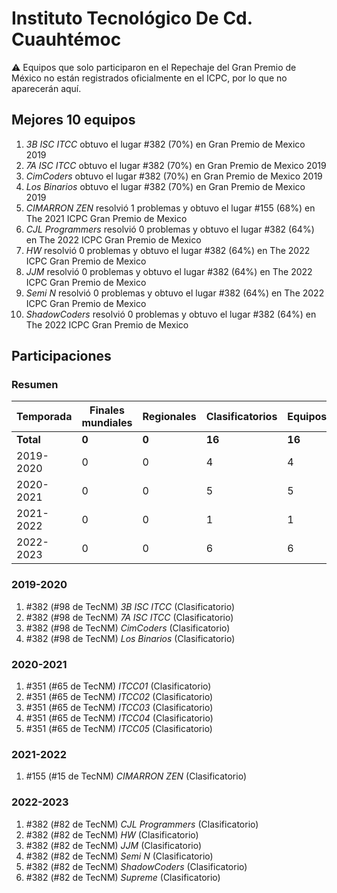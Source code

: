 # Instituto Tecnológico De Cd. Cuauhtémoc

:warning: Equipos que solo participaron en el Repechaje del Gran Premio de México no están registrados oficialmente en el ICPC, por lo que no aparecerán aquí.

## Mejores 10 equipos

1. _3B ISC ITCC_ obtuvo el lugar #382 (70%) en Gran Premio de Mexico 2019
1. _7A ISC ITCC_ obtuvo el lugar #382 (70%) en Gran Premio de Mexico 2019
1. _CimCoders_ obtuvo el lugar #382 (70%) en Gran Premio de Mexico 2019
1. _Los Binarios_ obtuvo el lugar #382 (70%) en Gran Premio de Mexico 2019
1. _CIMARRON  ZEN_ resolvió 1 problemas y obtuvo el lugar #155 (68%) en The 2021 ICPC Gran Premio de Mexico
1. _CJL Programmers_ resolvió 0 problemas y obtuvo el lugar #382 (64%) en The 2022 ICPC Gran Premio de Mexico
1. _HW_ resolvió 0 problemas y obtuvo el lugar #382 (64%) en The 2022 ICPC Gran Premio de Mexico
1. _JJM_ resolvió 0 problemas y obtuvo el lugar #382 (64%) en The 2022 ICPC Gran Premio de Mexico
1. _Semi N_ resolvió 0 problemas y obtuvo el lugar #382 (64%) en The 2022 ICPC Gran Premio de Mexico
1. _ShadowCoders_ resolvió 0 problemas y obtuvo el lugar #382 (64%) en The 2022 ICPC Gran Premio de Mexico

## Participaciones

### Resumen

| Temporada | Finales mundiales | Regionales | Clasificatorios | Equipos |
| --- | --- | --- | --- | --- |
| **Total** | **0** | **0** | **16** | **16** |
| 2019-2020 | 0 | 0 | 4 | 4 |
| 2020-2021 | 0 | 0 | 5 | 5 |
| 2021-2022 | 0 | 0 | 1 | 1 |
| 2022-2023 | 0 | 0 | 6 | 6 |

### 2019-2020

1. #382 (#98 de TecNM) _3B ISC ITCC_ (Clasificatorio)
1. #382 (#98 de TecNM) _7A ISC ITCC_ (Clasificatorio)
1. #382 (#98 de TecNM) _CimCoders_ (Clasificatorio)
1. #382 (#98 de TecNM) _Los Binarios_ (Clasificatorio)

### 2020-2021

1. #351 (#65 de TecNM) _ITCC01_ (Clasificatorio)
1. #351 (#65 de TecNM) _ITCC02_ (Clasificatorio)
1. #351 (#65 de TecNM) _ITCC03_ (Clasificatorio)
1. #351 (#65 de TecNM) _ITCC04_ (Clasificatorio)
1. #351 (#65 de TecNM) _ITCC05_ (Clasificatorio)

### 2021-2022

1. #155 (#15 de TecNM) _CIMARRON  ZEN_ (Clasificatorio)

### 2022-2023

1. #382 (#82 de TecNM) _CJL Programmers_ (Clasificatorio)
1. #382 (#82 de TecNM) _HW_ (Clasificatorio)
1. #382 (#82 de TecNM) _JJM_ (Clasificatorio)
1. #382 (#82 de TecNM) _Semi N_ (Clasificatorio)
1. #382 (#82 de TecNM) _ShadowCoders_ (Clasificatorio)
1. #382 (#82 de TecNM) _Supreme_ (Clasificatorio)



